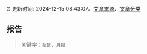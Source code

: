 :alarm_clock: 更新时间: 2024-12-15 08:43:07。[文章来源](/README.md)、[文章分类](/TAGS.md)

## 报告


> 关键字：`报告`、`月报`



